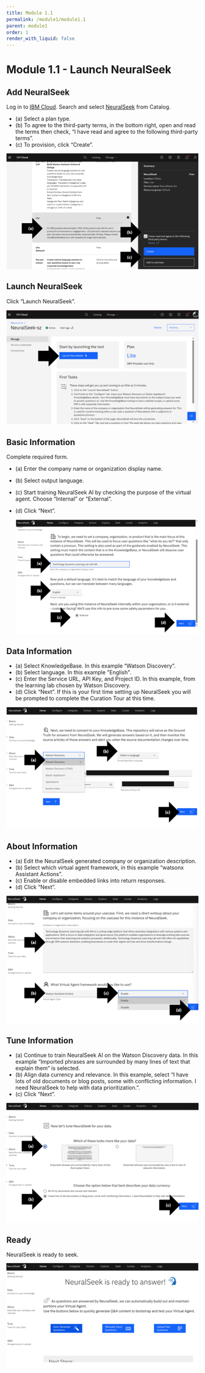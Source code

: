 ```yaml
---
title: Module 1.1
permalink: /module1/module1.1
parent: module1
order: 1
render_with_liquid: false
---
```


# Module 1.1 - Launch NeuralSeek

## Add NeuralSeek
Log in to [IBM Cloud](https://cloud.ibm.com/login?cm_sp=ibmdev-_-developer-_-trial&_gl=1*1odtrhw*_ga*NTM2NzU0MTk0LjE2OTY1MjE4NDQ.*_ga_FYECCCS21D*MTY5Njg2NzU0Ni41LjEuMTY5Njg2ODg5OS4wLjAuMA..). Search and select [NeuralSeek](https://cloud.ibm.com/catalog/services/neuralseek?cm_sp=ibmdev-_-developer-_-trial) from Catalog. 
* (a) Select a plan type. 
* (b) To agree to the third-party terms, in the bottom right, open and read the terms then check, “I have read and agree to the following third-party terms”. 
* (c) To provision, click “Create”.

![image1.1.1](images/image1.1.1.png)

## Launch NeuralSeek
Click “Launch NeuralSeek”.

![image1.1.2](images/image1.1.2.png)

## Basic Information
Complete required form. 
* (a) Enter the company name or organization display name.
* (b) Select output language.
* (c) Start training NeuralSeek AI by checking the purpose of the virtual agent. Choose “Internal” or “External”.
* (d) Click “Next”.

  ![image1.1.3](images/image1.1.3.png)

## Data Information
* (a) Select KnowledgeBase. In this example “Watson Discovery”.
* (b) Select language. In this example "English".
* (c) Enter the Service URL, API Key, and Project ID. In this example, from the learning lab chosen by Watson Discovery.
* (d) Click “Next”. If this is your first time setting up NeuralSeek you will be prompted to complete the Curation Tour at this time.

![image1.1.4](images/image1.1.4.png)

## About Information
* (a) Edit the NeuralSeek generated company or organization description.
* (b) Select which virtual agent framework, in this example “watsonx Assistant Actions”.
* (c) Enable or disable embedded links into return responses.
* (d) Click “Next”.

![image1.1.5](images/image1.1.5.png)

## Tune Information
* (a) Continue to train NeuralSeek AI on the Watson Discovery data. In this example “Imported phrases are surrounded by many lines of text that explain them” is selected.
* (b) Align data currency and relevance. In this example, select “I have lots of old documents or blog posts, some with conflicting information. I need NeuralSeek to help with data prioritization.”.
* (c) Click “Next”.

![image1.1.6](images/image1.1.6.png)

## Ready
NeuralSeek is ready to seek.

![image1.1.7](images/image1.1.7.png)
